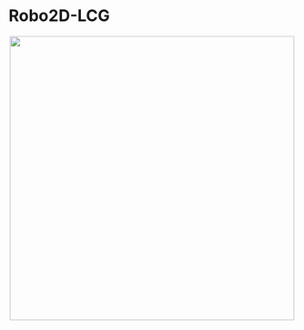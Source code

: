 # Robo2D-LCG

<div align="center">
<img src="https://user-images.githubusercontent.com/97700447/182024595-4514d640-bad2-4d66-8c0c-8a87d87ab359.png" width=500px/>
</div>

